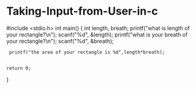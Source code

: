 # Taking-Input-from-User-in-c

#include <stdio.h>
int main()
{
    int length, breath;
    printf("what is length of your rectangle?\n");
    scanf("%d", &length);
    printf("what is your breath of your rectangle?\n");
     scanf("%d", &breath);

     printf("the area of your rectangle is %d",length*breath);


    return 0;
}
    
